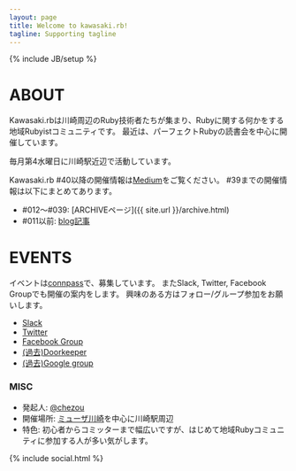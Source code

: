 ```yaml
---
layout: page
title: Welcome to kawasaki.rb!
tagline: Supporting tagline
---
```

{% include JB/setup %}

# ABOUT

Kawasaki.rbは川崎周辺のRuby技術者たちが集まり、Rubyに関する何かをする地域Rubyistコミュニティです。
最近は、パーフェクトRubyの読書会を中心に開催しています。

毎月第4水曜日に川崎駅近辺で活動しています。

Kawasaki.rb #40以降の開催情報は[Medium](https://medium.com/kawasakirb)をご覧ください。
\#39までの開催情報は以下にまとめてあります。

- \#012〜#039: [ARCHIVEページ]({{ site.url }}/archive.html)
- \#011以前: [blog記事](https://chezo.uno/categories/ruby/)

# EVENTS

イベントは[connpass](http://kawasakirb.connpass.com/)で、募集しています。
またSlack, Twitter, Facebook Groupでも開催の案内をします。
興味のある方はフォロー/グループ参加をお願いします。

- [Slack](http://kawasakirb-slackin.herokuapp.com/)
- [Twitter](https://twitter.com/kawasakirb)
- [Facebook Group](https://www.facebook.com/groups/258704250945432/)
- [(過去)Doorkeeper](https://kawasakirb.doorkeeper.jp)
- [(過去)Google group](https://groups.google.com/forum/#!forum/kawasakirb)

### MISC
- 発起人: [@chezou](https://twitter.com/chezou)
- 開催場所: [ミューザ川崎](http://www.kawasaki-sym-hall.jp/access/)を中心に川崎駅周辺
- 特色: 初心者からコミッターまで幅広いですが、はじめて地域Rubyコミュニティに参加する人が多い気がします。

{% include social.html %}
